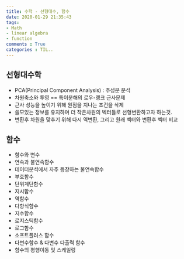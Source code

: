 ```yaml
---
title: 수학 - 선형대수, 함수
date: 2020-01-29 21:35:43
tags: 
- Math
- linear algebra
- function
comments : True
categories : TIL..
---
```


## 선형대수학
- PCA(Principal Component Analysis) : 주성분 분석
 - 차원축소와 투영 == 특이분해의 로우-랭크 근사문제
 - 근사 성능을 높이기 위해 원점을 지나는 조건을 삭제
 - 쓸모있는 정보를 유지하며 더 작은차원의 벡터들로 선형변환하고자 하는것.
 - 변환후 차원을 맞추기 위해 다시 역변환, 그리고 원래 벡터와 변환후 벡터 비교

## 함수
- 함수와 변수
- 연속과 불연속함수
- 데이터분석에서 자주 등장하는 불연속함수
 - 부호함수
 - 단위계단함수
 - 지시함수
- 역함수
- 다항식함수
- 지수함수
- 로지스틱함수
- 로그함수
- 소프트플러스 함수
- 다변수함수 & 다변수 다출력 함수
- 함수의 평행이동 및 스케일링

